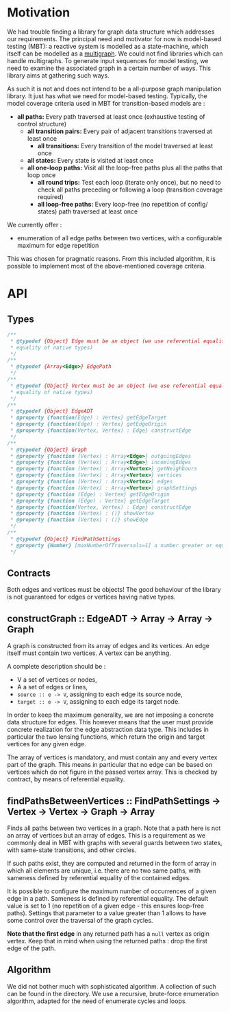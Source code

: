# Motivation
We had trouble finding a library for graph data structure which addresses our requirements. The 
principal need and motivator for now is model-based testing (MBT): a reactive system is modelled 
as a state-machine, which itself can be modelled as a [multigraph](https://en.wikipedia.org/wiki/Multigraph). We could not find libraries which can handle multigraphs. To generate 
input sequences for model testing, we need to examine the associated graph in a certain number 
of ways. This library aims at gathering such ways.

As such it is not and does not intend to be a all-purpose graph manipulation library. It just has
 what we need for model-based testing. Typically, the model coverage criteria used in MBT for 
 transition-based models are :
 
 - **all paths:** Every path traversed at
                 least once (exhaustive
                 testing of control structure) 
   - **all transition pairs:** Every pair of adjacent
                                transitions traversed
                                at least once 
     - **all transitions:** Every transition of
                             the model traversed
                             at least once
   - **all states:** Every state is visited
                      at least once 
   - **all one-loop paths:** Visit all the loop-free
                            paths plus all the
                            paths that loop once 
     - **all round trips:** Test each loop
                             (iterate only once),
                             but no need to check
                             all paths preceding or following a loop
                             (transition coverage
                             required) 
     - **all loop-free paths:** Every loop-free (no
                                 repetition of config/
                                 states) path traversed
                                 at least once   
 
 We currently offer :
 
 - enumeration of all edge paths between two vertices, with a configurable maximum for edge 
 repetition

This was chosen for pragmatic reasons. From this included algorithm, it is possible to implement 
most of the above-mentioned coverage criteria.
 
# API
## Types
```javascript
/**
 * @typedef {Object} Edge must be an object (we use referential equality so this is to avoid surprises with
 * equality of native types)
 */
/**
 * @typedef {Array<Edge>} EdgePath
 */
/**
 * @typedef {Object} Vertex must be an object (we use referential equality so this is to avoid surprises with
 * equality of native types)
 */
/**
 * @typedef {Object} EdgeADT
 * @property {function(Edge) : Vertex} getEdgeTarget
 * @property {function(Edge) : Vertex} getEdgeOrigin
 * @property {function(Vertex, Vertex) : Edge} constructEdge
 */
/**
 * @typedef {Object} Graph
 * @property {function (Vertex) : Array<Edge>} outgoingEdges
 * @property {function (Vertex) : Array<Edge>} incomingEdges
 * @property {function (Vertex) : Array<Vertex>} getNeighbours
 * @property {function (Vertex) : Array<Vertex>} vertices
 * @property {function (Vertex) : Array<Vertex>} edges
 * @property {function (Vertex) : Array<Vertex>} graphSettings
 * @property {function (Edge) : Vertex} getEdgeOrigin
 * @property {function (Edge) : Vertex} getEdgeTarget
 * @property {function(Vertex, Vertex) : Edge} constructEdge
 * @property {function (Vertex) : ()} showVertex
 * @property {function (Vertex) : ()} showEdge
 */
/**
 * @typedef {Object} FindPathSettings
 * @property {Number} [maxNumberOfTraversals=1] a number greater or equal to 0. Set to 1 by default
 */
```

## Contracts
Both edges and vertices must be objects! The good behaviour of the library is not guaranteed for 
edges or vertices having native types.

## constructGraph :: EdgeADT -> Array<Edge> -> Array<Vertex> -> Graph
A graph is constructed from its array of edges and its vertices. An edge itself must contain two 
vertices. A vertex can be anything.

A complete description should be :

- V a set of vertices or nodes,
- A a set of edges or lines,
-  `source :: e -> V`, assigning to each edge its source node,
-  `target :: e -> V`, assigning to each edge its target node.

In order to keep the maximum generality, we are not imposing a concrete data structure for edges.
 This however means that the user must provide concrete realization for the edge abstraction data
  type. This includes in particular the two lensing functions, which return the origin and target
   vertices for any given edge.

The array of vertices is mandatory, and must contain any and every vertex part of the graph. This
 means in particular that no edge can be based on vertices which do not figure in the passed vertex 
 array. This is checked by contract, by means of referential equality.

## findPathsBetweenVertices :: FindPathSettings -> Vertex -> Vertex -> Graph -> Array<EdgePath>
Finds all paths between two vertices in a graph. Note that a path here is not an array of vertices
 but an array of edges. This is a requirement as we commonly deal in MBT with graphs with several
  guards between two states, with same-state transitions, and other circles.
  
If such paths exist, they are computed and returned in the form of array in which all elements 
are unique, i.e. there are no two same paths, with sameness defined by referential equality of 
the contained edges.

It is possible to configure the maximum number of occurrences of a given edge in a path. Sameness
 is defined by referential equality. The default value is set to 1 (no repetition of a given edge - this ensures loop-free paths). Settings that parameter to a value greater than 1 allows to 
  have some control over the traversal of the graph cycles.

**Note that the first edge** in any returned path has a `null` vertex as origin vertex. Keep that
 in mind when using the returned paths : drop the first edge of the path.

## Algorithm
We did not bother much with sophisticated algorithm. A collection of such can be found in the 
directory. We use a recursive, brute-force enumeration algorithm, adapted for the need of 
enumerate cycles and loops. 

